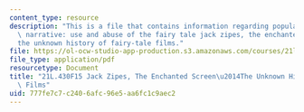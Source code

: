 ```yaml
---
content_type: resource
description: "This is a file that contains information regarding popular culture and\
  \ narrative: use and abuse of the fairy tale jack zipes, the enchanted screen\u2014\
  the unknown history of fairy-tale films."
file: https://ol-ocw-studio-app-production.s3.amazonaws.com/courses/21l-430-popular-culture-and-narrative-use-and-abuse-of-the-fairy-tale-fall-2015/777fe7c7c2406afc96e5aa6fc1c9aec2_MIT21L_430F15_TheEnchanted.pdf
file_type: application/pdf
resourcetype: Document
title: "21L.430F15 Jack Zipes, The Enchanted Screen\u2014The Unknown History of Fairy-Tale\
  \ Films"
uid: 777fe7c7-c240-6afc-96e5-aa6fc1c9aec2
---
```

